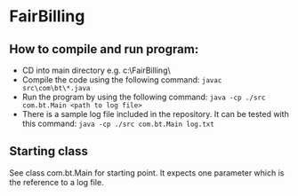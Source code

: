 # FairBilling

## How to compile and run program:

- CD into main directory e.g. c:\FairBilling\
- Compile the code using the following command: `javac src\com\bt\*.java`
- Run the program by using the following command: `java -cp ./src com.bt.Main <path to log file>`
- There is a sample log file included in the repository. It can be tested with this command: `java -cp ./src com.bt.Main log.txt`

## Starting class

See class com.bt.Main for starting point. It expects one parameter which is the reference to a log file. 
